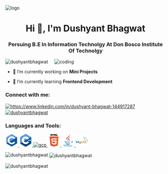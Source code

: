 ![logo](https://github.com/Dushyantbhagwat/Dushyantbhagwat/blob/main/Modern%20Minimal%20Gradient%20Background%20Technology%20Banner.png)
<h1 align="center">Hi 👋, I'm Dushyant Bhagwat</h1>
<h3 align="center">Persuing B.E In Information Technolgy At Don Bosco Institute Of Technolgy</h3>

<img align="right" alt="coding" width="350" src="https://user-images.githubusercontent.com/37551474/113611467-3a567d80-9657-11eb-862b-b07b4f105c6f.gif">

<p align="left"> <img src="https://komarev.com/ghpvc/?username=dushyantbhagwat&label=Profile%20views&color=0e75b6&style=flat" alt="dushyantbhagwat" /> </p>

- 🔭 I’m currently working on **Mini Projects**

- 🌱 I’m currently learning **Frontend Development**

<h3 align="left">Connect with me:</h3>
<p align="left">
<a href="https://linkedin.com/in/https://www.linkedin.com/in/dushyant-bhagwat-144917287" target="blank"><img align="center" src="https://raw.githubusercontent.com/rahuldkjain/github-profile-readme-generator/master/src/images/icons/Social/linked-in-alt.svg" alt="https://www.linkedin.com/in/dushyant-bhagwat-144917287" height="30" width="40" /></a>
<a href="https://instagram.com/dushyantbhagwat" target="blank"><img align="center" src="https://raw.githubusercontent.com/rahuldkjain/github-profile-readme-generator/master/src/images/icons/Social/instagram.svg" alt="dushyantbhagwat" height="30" width="40" /></a>
</p>

<h3 align="left">Languages and Tools:</h3>
<p align="left"> <a href="https://www.cprogramming.com/" target="_blank" rel="noreferrer"> <img src="https://raw.githubusercontent.com/devicons/devicon/master/icons/c/c-original.svg" alt="c" width="40" height="40"/> </a> <a href="https://www.w3schools.com/cpp/" target="_blank" rel="noreferrer"> <img src="https://raw.githubusercontent.com/devicons/devicon/master/icons/cplusplus/cplusplus-original.svg" alt="cplusplus" width="40" height="40"/> </a> <a href="https://cloud.google.com" target="_blank" rel="noreferrer"> <img src="https://www.vectorlogo.zone/logos/google_cloud/google_cloud-icon.svg" alt="gcp" width="40" height="40"/> </a> <a href="https://www.w3.org/html/" target="_blank" rel="noreferrer"> <img src="https://raw.githubusercontent.com/devicons/devicon/master/icons/html5/html5-original-wordmark.svg" alt="html5" width="40" height="40"/> </a> <a href="https://www.java.com" target="_blank" rel="noreferrer"> <img src="https://raw.githubusercontent.com/devicons/devicon/master/icons/java/java-original.svg" alt="java" width="40" height="40"/> </a> <a href="https://www.mysql.com/" target="_blank" rel="noreferrer"> <img src="https://raw.githubusercontent.com/devicons/devicon/master/icons/mysql/mysql-original-wordmark.svg" alt="mysql" width="40" height="40"/> </a> </p>

<p><img align="left" src="https://github-readme-stats.vercel.app/api/top-langs?username=dushyantbhagwat&show_icons=true&locale=en&layout=compact" alt="dushyantbhagwat" /></p>

<p>&nbsp;<img align="center" src="https://github-readme-stats.vercel.app/api?username=dushyantbhagwat&show_icons=true&locale=en" alt="dushyantbhagwat" /></p>

<p><img align="center" src="https://github-readme-streak-stats.herokuapp.com/?user=dushyantbhagwat&" alt="dushyantbhagwat" /></p>
